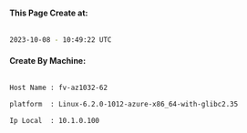 
   
#### This Page Create at:

```bash

2023-10-08 - 10:49:22 UTC

```

#### Create By Machine:

```bash

Host Name : fv-az1032-62

platform  : Linux-6.2.0-1012-azure-x86_64-with-glibc2.35

Ip Local  : 10.1.0.100

```

